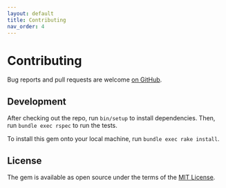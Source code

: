 ```yaml
---
layout: default
title: Contributing
nav_order: 4
---
```


# Contributing

Bug reports and pull requests are welcome [on GitHub](https://github.com/katalyst/katalyst-tables).

## Development

After checking out the repo, run `bin/setup` to install dependencies. Then, run `bundle exec rspec` to run the tests.

To install this gem onto your local machine, run `bundle exec rake install`.

## License

The gem is available as open source under the terms of the [MIT License](https://opensource.org/licenses/MIT).
